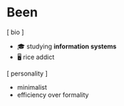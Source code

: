 # Been

[ bio ]
- 🎓  studying **information systems**
- 🖥️  rice addict


[ personality ]
- minimalist
- efficiency over formality

